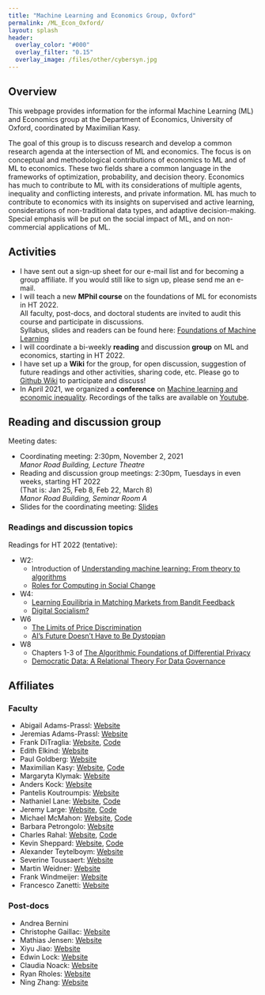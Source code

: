 ```yaml
---
title: "Machine Learning and Economics Group, Oxford"
permalink: /ML_Econ_Oxford/
layout: splash
header:
  overlay_color: "#000"
  overlay_filter: "0.15"
  overlay_image: /files/other/cybersyn.jpg
---
```


## Overview

This webpage provides information for the informal Machine Learning (ML) and Economics group at the Department of Economics, University of Oxford, coordinated by Maximilian Kasy.

The goal of this group is to discuss research and develop a common research agenda at the intersection of ML and economics.
The focus is on conceptual and methodological contributions of economics to ML and of ML to economics.
These two fields share a common language in the frameworks of optimization, probability, and decision theory.
Economics has much to contribute to ML with its considerations of multiple agents, inequality and conflicting interests, and private information.
ML has much to contribute to economics with its insights on supervised and active learning, considerations of non-traditional data types, and adaptive decision-making.
Special emphasis will be put on the social impact of ML, and on non-commercial applications of ML.


## Activities

- I have sent out a sign-up sheet for our e-mail list and for becoming a group affiliate. If you would still like to sign up, please send me an e-mail.
- I will teach a new **MPhil course** on the foundations of ML for economists in HT 2022.  
All faculty, post-docs, and doctoral students are invited to audit this course and participate in discussions.  
Syllabus, slides and readers can be found here:
[Foundations of Machine Learning](https://maxkasy.github.io/home/ML_Oxford_2022/)
- I will coordinate a bi-weekly **reading** and discussion **group** on ML and economics, starting in HT 2022.
- I have set up a **Wiki** for the group, for open discussion, suggestion of future readings and other activities, sharing code, etc. Please go to [Github Wiki](https://github.com/maxkasy/ML_Econ_Oxford/wiki) to participate and discuss!
- In April 2021, we organized a **conference** on [Machine learning and economic inequality](https://maxkasy.github.io/home/ML_inequality_conference/). Recordings of the talks are available on [Youtube](https://www.youtube.com/channel/UCB3VHmtU-Acta1o0wbzWaag/videos).

## Reading and discussion group

Meeting dates:
- Coordinating meeting: 2:30pm, November 2, 2021  
*Manor Road Building, Lecture Theatre*  
- Reading and discussion group meetings: 2:30pm, Tuesdays in even weeks, starting HT 2022  
(That is: Jan 25, Feb 8, Feb 22, March 8)  
*Manor Road Building, Seminar Room A*  
- Slides for the coordinating meeting: [Slides](/home/files/other/ML_Econ_Oxford/ML_Econ_organizing_slides.pdf)  

### Readings and discussion topics

Readings for HT 2022 (tentative):
- W2:
  - Introduction of [Understanding machine learning: From theory to algorithms](
https://www.cs.huji.ac.il/~shais/UnderstandingMachineLearning/understanding-machine-learning-theory-algorithms.pdf)
  - [Roles for Computing in Social Change](/home/files/other/ML_Econ_Oxford/computing_social_change.pdf)
- W4:
  - [Learning Equilibria in Matching Markets from Bandit Feedback](/home/files/other/ML_Econ_Oxford/learning_equilibria.pdf)
  - [Digital Socialism?](/home/files/other/ML_Econ_Oxford/digital_socialism.pdf)
- W6
  - [The Limits of Price Discrimination](/home/files/other/ML_Econ_Oxford/limits-price-discrimination.pdf)
  - [AI’s Future Doesn’t Have to Be Dystopian](https://bostonreview.net/forum/science-nature/daron-acemoglu-redesigning-ai)
- W8
  - Chapters 1-3 of [The Algorithmic Foundations of Differential Privacy](/home/files/other/ML_Econ_Oxford/differential_privacy.pdf)
  - [Democratic Data: A Relational Theory For Data Governance](/home/files/other/ML_Econ_Oxford/relational_data_governance.pdf)


## Affiliates

### Faculty

- Abigail Adams-Prassl: [Website](https://abiadams.com/)
- Jeremias Adams-Prassl: [Website](https://www.magd.ox.ac.uk/member-of-staff/jeremias-prassl/)
- Frank DiTraglia: [Website](https://ditraglia.com), [Code](https://github.com/fditraglia)
- Edith Elkind: [Website](http://www.cs.ox.ac.uk/people/edith.elkind/)
- Paul Goldberg: [Website](http://www.cs.ox.ac.uk/people/paul.goldberg/index1.html)
- Maximilian Kasy: [Website](https://maxkasy.github.io/home/), [Code](https://maxkasy.github.io/home/code-and-apps/)  
- Margaryta Klymak: [Website](https://sites.google.com/view/margarytaklymak)
- Anders Kock: [Website](https://sites.google.com/site/andersbkock/)
- Pantelis Koutroumpis: [Website](https://www.oxfordmartin.ox.ac.uk/people/dr-pantelis-koutroumpis/)
- Nathaniel Lane: [Website](http://nathanlane.info), [Code](https://github.com/nathanlane)
- Jeremy Large: [Website](https://github.com/jeremy-large), [Code](https://github.com/jeremy-large)
- Michael McMahon: [Website](mcmahonecon.com), [Code](https://github.com/mcmahonecon/)
- Barbara Petrongolo: [Website](https://sites.google.com/site/barbarapetrongolo/)
- Charles Rahal: [Website](crahal.github.io), [Code](https://github.com/crahal)
- Kevin Sheppard: [Website](https://www.kevinsheppard.com), [Code](https://github.com/bashtage)
- Alexander Teytelboym: [Website](https://t8el.com/)
- Severine Toussaert: [Website](http://severinetoussaert.com/)
- Martin Weidner: [Website](https://users.ox.ac.uk/~econ0610/)
- Frank Windmeijer: [Website](https://www.stats.ox.ac.uk/all-people/professor-frank-windmeijer/)
- Francesco Zanetti: [Website](https://users.ox.ac.uk/~wadh4073/)




### Post-docs

- Andrea Bernini	
- Christophe Gaillac: [Website](https://www.cgaillac.com/)
- Mathias Jensen: [Website](https://fjaellegaard.com/)
- Xiyu Jiao: [Website](https://sites.google.com/view/xiyujiao)
- Edwin Lock: [Website](edwinlock.com)
- Claudia Noack: [Website](https://claudianoack.github.io/)
- Ryan Rholes: [Website](ryanholes.com)
- Ning Zhang: [Website](https://sites.google.com/view/ningzhangecon)


